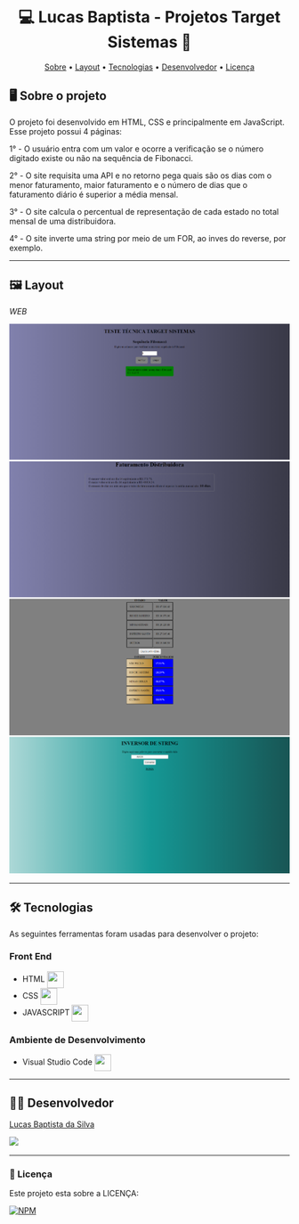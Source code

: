 <h1 align="center"> 💻 Lucas Baptista - Projetos Target Sistemas 🚀 </h1>

<p align="center">
 <a href="#-sobre-o-projeto">Sobre</a> •
 <a href="#-layout">Layout</a> • 
 <a href="#-tecnologias">Tecnologias</a> • 
 <a href="#-autor">Desenvolvedor</a> • 
 <a href="#user-content--licença">Licença</a>
</p>

## 🖥️ Sobre o projeto

O projeto foi desenvolvido em HTML, CSS e principalmente em JavaScript.
Esse projeto possui 4 páginas:

1° - O usuário entra com um valor e ocorre a verificação se o número digitado existe ou não na sequência de Fibonacci.

2° - O site requisita uma API e no retorno pega quais são os dias com o menor faturamento, maior faturamento e o número de dias que o faturamento diário é superior a média mensal.

3° - O site calcula o percentual de representação de cada estado no total mensal de uma distribuidora.

4° - O site inverte uma string por meio de um FOR, ao inves do reverse, por exemplo.

---

## 🖼️ Layout

_WEB_

![GK1](https://github.com/luscabap/lusca-projeto_targetsistemas/blob/main/assets/fibo.png)
![GK1](https://github.com/luscabap/lusca-projeto_targetsistemas/blob/main/assets/faturamento.png)
![GK1](https://github.com/luscabap/lusca-projeto_targetsistemas/blob/main/assets/porcentagem_estado.png)
![GK1](https://github.com/luscabap/lusca-projeto_targetsistemas/blob/main/assets/inversor.png)


---

## 🛠 Tecnologias 

As seguintes ferramentas foram usadas para desenvolver o projeto:

### Front End
- HTML <img align="center" height="30" width="30" src="https://cdn.jsdelivr.net/gh/devicons/devicon/icons/html5/html5-original-wordmark.svg"/>
- CSS  <img align="center" height="30" width="30" src="https://cdn.jsdelivr.net/gh/devicons/devicon/icons/css3/css3-original-wordmark.svg"/>
- JAVASCRIPT <img align="center" height="30" width="30" src="https://cdn.jsdelivr.net/gh/devicons/devicon/icons/javascript/javascript-original.svg" />
          
          
### Ambiente de Desenvolvimento
- Visual Studio Code <img align="center" height="30" width="30" src="https://cdn.jsdelivr.net/gh/devicons/devicon/icons/vscode/vscode-original-wordmark.svg"/>

---

## 👨‍🎓 Desenvolvedor

<a href="https://www.linkedin.com/in/lucas-baptista-da-silva-133779233/">
Lucas Baptista da Silva</a>

<br/>

<a href = "mailto:lucasbaptistasilva.dev@gmail.com"><img src="https://img.shields.io/badge/-Gmail-%23333?style=for-the-badge&logo=gmail&logoColor=white"  target="_blank"></a>

---

### 📝 Licença

Este projeto esta sobre a LICENÇA:

[![NPM](https://img.shields.io/npm/l/react)](https://github.com/luscabap/lusca-projeto_targetsistemas/blob/main/LICENSE)
